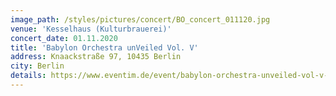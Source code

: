 ```yaml
---
image_path: /styles/pictures/concert/BO_concert_011120.jpg
venue: 'Kesselhaus (Kulturbrauerei)'
concert_date: 01.11.2020
title: 'Babylon Orchestra unVeiled Vol. V'
address: Knaackstraße 97, 10435 Berlin
city: Berlin
details: https://www.eventim.de/event/babylon-orchestra-unveiled-vol-v-kesselhaus-maschinenhaus-kulturbrauerei-13277888/
---
```

